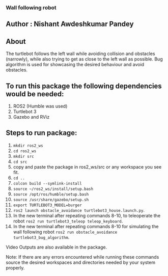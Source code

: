 ### Wall following robot
## Author : Nishant Awdeshkumar Pandey
## About
The turtlebot follows the left wall while avoiding collision and obstacles (narrowly), while also trying to get as close to the left wall as possible. 
Bug algorithm is used for showcasing the desired behaviour and avoid obstacles.

## To run this package the following dependencies would be needed:

1. ROS2 (Humble was used)
2. Turtlebot 3 
3. Gazebo and RViz

## Steps to run package:

1. ```mkdir ros2_ws```
2. ```cd ros2_ws```
3. ```mkdir src```
4. ```cd src```
5. copy and paste the package in ros2_ws/src or any workspace you see fit.
6. ```cd ..```
7. ```colcon build --symlink-install```
8. ```source ~/ros2_ws/install/setup.bash```
9. ```source /opt/ros/humble/setup.bash```
10. ```source /usr/share/gazebo/setup.sh```
11. ```export TURTLEBOT3_MODEL=burger```
12. ```ros2 launch obstacle_avoidance turtlebot3_house.launch.py```.
13. In the new terminal after repeating commands 8-10, to teleoperate the robot ```ros2 run turtlebot3_teleop teleop_keyboard```.
14. In the new terminal after repeating commands 8-10 for simulating the wall following robot ```ros2 run obstacle_avoidance turtlebot3_bug_algorithm```.

Video Outputs are also available in the package. 

Note:
If there are any errors encountered while running these commands source the desired workspaces and directories needed by your system properly.



